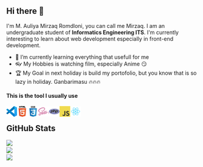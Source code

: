## Hi there 👋
I'm M. Auliya Mirzaq Romdloni, you can call me Mirzaq. I am an undergraduate student of **Informatics Engineering ITS**. I'm currently interesting to learn about web development especially in front-end development. 
- 🌱 I’m currently learning everything that usefull for me
- 👓 My Hobbies is watching film, especially Anime 😏
- 🏆 My Goal in next holiday is build my portofolio, but you know that is so lazy in holiday. Ganbarimasu 🔥🔥🔥

#### This is the tool I usually use

<img align="left" alt="Visual Studio Code" width="28px" src="https://raw.githubusercontent.com/github/explore/80688e429a7d4ef2fca1e82350fe8e3517d3494d/topics/visual-studio-code/visual-studio-code.png" />
<img align="left" alt="HTML5" width="28px" src="https://raw.githubusercontent.com/github/explore/80688e429a7d4ef2fca1e82350fe8e3517d3494d/topics/html/html.png" />
<img align="left" alt="CSS3" width="28px" src="https://raw.githubusercontent.com/github/explore/80688e429a7d4ef2fca1e82350fe8e3517d3494d/topics/css/css.png" />
<img align="left" alt="Sass" width="28px" src="https://raw.githubusercontent.com/github/explore/80688e429a7d4ef2fca1e82350fe8e3517d3494d/topics/sass/sass.png" />
<img align="left" alt="PHP" width="28px" src="https://raw.githubusercontent.com/github/explore/80688e429a7d4ef2fca1e82350fe8e3517d3494d/topics/php/php.png" />
<img align="left" alt="JavaScript" width="28px" src="https://raw.githubusercontent.com/github/explore/80688e429a7d4ef2fca1e82350fe8e3517d3494d/topics/javascript/javascript.png" />
<img align="left" alt="React" width="28px" src="https://raw.githubusercontent.com/github/explore/80688e429a7d4ef2fca1e82350fe8e3517d3494d/topics/react/react.png" />
</br>

## GitHub Stats

<p>
    <img src="https://github-readme-stats.vercel.app/api/top-langs/?username=mirzaq19&hide_border=true&theme=tokyonight&hide=SCSS" />
    <br/>
    <img src="https://github-readme-stats.vercel.app/api?username=mirzaq19&line_height=27&count_private=true&hide_border=true&show_icons=true&theme=tokyonight">
    </br>
    <img src="https://komarev.com/ghpvc/?username=mirzaq19&color=gray" />
<!--     <img src="https://github-profile-trophy.vercel.app/?username=mirzaq19&no-frame=true&theme=nord&margin-w=27"> -->
</p>

<!--
**mirzaq19/mirzaq19** is a ✨ _special_ ✨ repository because its `README.md` (this file) appears on your GitHub profile.

Here are some ideas to get you started:

- 🔭 I’m currently working on ...
- 🌱 I’m currently learning ...
- 👯 I’m looking to collaborate on ...
- 🤔 I’m looking for help with ...
- 💬 Ask me about ...
- 📫 How to reach me: ...
- 😄 Pronouns: ...
- ⚡ Fun fact: ...
-->
